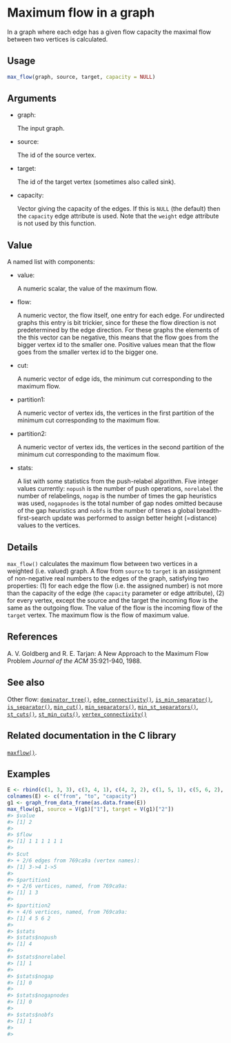 # Maximum flow in a graph

In a graph where each edge has a given flow capacity the maximal flow
between two vertices is calculated.

## Usage

``` r
max_flow(graph, source, target, capacity = NULL)
```

## Arguments

- graph:

  The input graph.

- source:

  The id of the source vertex.

- target:

  The id of the target vertex (sometimes also called sink).

- capacity:

  Vector giving the capacity of the edges. If this is `NULL` (the
  default) then the `capacity` edge attribute is used. Note that the
  `weight` edge attribute is not used by this function.

## Value

A named list with components:

- value:

  A numeric scalar, the value of the maximum flow.

- flow:

  A numeric vector, the flow itself, one entry for each edge. For
  undirected graphs this entry is bit trickier, since for these the flow
  direction is not predetermined by the edge direction. For these graphs
  the elements of the this vector can be negative, this means that the
  flow goes from the bigger vertex id to the smaller one. Positive
  values mean that the flow goes from the smaller vertex id to the
  bigger one.

- cut:

  A numeric vector of edge ids, the minimum cut corresponding to the
  maximum flow.

- partition1:

  A numeric vector of vertex ids, the vertices in the first partition of
  the minimum cut corresponding to the maximum flow.

- partition2:

  A numeric vector of vertex ids, the vertices in the second partition
  of the minimum cut corresponding to the maximum flow.

- stats:

  A list with some statistics from the push-relabel algorithm. Five
  integer values currently: `nopush` is the number of push operations,
  `norelabel` the number of relabelings, `nogap` is the number of times
  the gap heuristics was used, `nogapnodes` is the total number of gap
  nodes omitted because of the gap heuristics and `nobfs` is the number
  of times a global breadth-first-search update was performed to assign
  better height (=distance) values to the vertices.

## Details

`max_flow()` calculates the maximum flow between two vertices in a
weighted (i.e. valued) graph. A flow from `source` to `target` is an
assignment of non-negative real numbers to the edges of the graph,
satisfying two properties: (1) for each edge the flow (i.e. the assigned
number) is not more than the capacity of the edge (the `capacity`
parameter or edge attribute), (2) for every vertex, except the source
and the target the incoming flow is the same as the outgoing flow. The
value of the flow is the incoming flow of the `target` vertex. The
maximum flow is the flow of maximum value.

## References

A. V. Goldberg and R. E. Tarjan: A New Approach to the Maximum Flow
Problem *Journal of the ACM* 35:921-940, 1988.

## See also

Other flow:
[`dominator_tree()`](https://r.igraph.org/reference/dominator_tree.md),
[`edge_connectivity()`](https://r.igraph.org/reference/edge_connectivity.md),
[`is_min_separator()`](https://r.igraph.org/reference/is_min_separator.md),
[`is_separator()`](https://r.igraph.org/reference/is_separator.md),
[`min_cut()`](https://r.igraph.org/reference/min_cut.md),
[`min_separators()`](https://r.igraph.org/reference/min_separators.md),
[`min_st_separators()`](https://r.igraph.org/reference/min_st_separators.md),
[`st_cuts()`](https://r.igraph.org/reference/st_cuts.md),
[`st_min_cuts()`](https://r.igraph.org/reference/st_min_cuts.md),
[`vertex_connectivity()`](https://r.igraph.org/reference/vertex_connectivity.md)

## Related documentation in the C library

[`maxflow()`](https://igraph.org/c/html/latest/igraph-Flows.html#igraph_maxflow).

## Examples

``` r
E <- rbind(c(1, 3, 3), c(3, 4, 1), c(4, 2, 2), c(1, 5, 1), c(5, 6, 2), c(6, 2, 10))
colnames(E) <- c("from", "to", "capacity")
g1 <- graph_from_data_frame(as.data.frame(E))
max_flow(g1, source = V(g1)["1"], target = V(g1)["2"])
#> $value
#> [1] 2
#> 
#> $flow
#> [1] 1 1 1 1 1 1
#> 
#> $cut
#> + 2/6 edges from 769ca9a (vertex names):
#> [1] 3->4 1->5
#> 
#> $partition1
#> + 2/6 vertices, named, from 769ca9a:
#> [1] 1 3
#> 
#> $partition2
#> + 4/6 vertices, named, from 769ca9a:
#> [1] 4 5 6 2
#> 
#> $stats
#> $stats$nopush
#> [1] 4
#> 
#> $stats$norelabel
#> [1] 1
#> 
#> $stats$nogap
#> [1] 0
#> 
#> $stats$nogapnodes
#> [1] 0
#> 
#> $stats$nobfs
#> [1] 1
#> 
#> 
```
